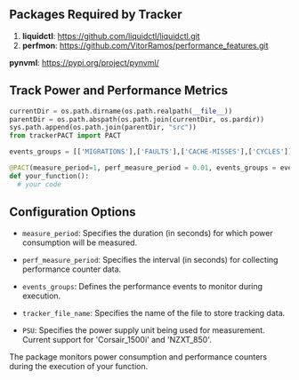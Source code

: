 ## Packages Required by Tracker

1) **liquidctl**: https://github.com/liquidctl/liquidctl.git
2) **perfmon**: https://github.com/VitorRamos/performance_features.git

**pynvml**: https://pypi.org/project/pynvml/


## Track Power and Performance Metrics

```python
currentDir = os.path.dirname(os.path.realpath(__file__))
parentDir = os.path.abspath(os.path.join(currentDir, os.pardir))
sys.path.append(os.path.join(parentDir, "src"))
from trackerPACT import PACT

events_groups = [['MIGRATIONS'],['FAULTS'],['CACHE-MISSES'],['CYCLES']]

@PACT(measure_period=1, perf_measure_period = 0.01, events_groups = events_groups, tracker_file_name = "./PACT.csv", PSU = "Corsair_1500i")
def your_function():
  # your code
  ```


## Configuration Options

- `measure_period`: Specifies the duration (in seconds) for which power consumption will be measured.

- `perf_measure_period`: Specifies the interval (in seconds) for collecting performance counter data.

- `events_groups`: Defines the performance events to monitor during execution.

- `tracker_file_name`: Specifies the name of the file to store tracking data.

- `PSU`: Specifies the power supply unit being used for measurement. Current support for 'Corsair_1500i' and 'NZXT_850'.


The package monitors power consumption and performance counters during the execution of your function.
